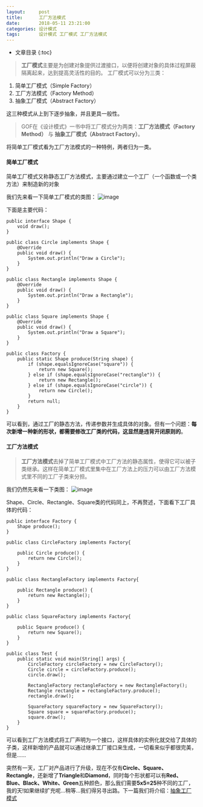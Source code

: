 ```yaml
---
layout:     post
title:      工厂方法模式
date:       2018-05-11 23:21:00
categories: 设计模式
tags:       设计模式 工厂模式 工厂方法模式
---
```


* 文章目录
{:toc}

> **工厂模式**主要是为创建对象提供过渡接口，以便将创建对象的具体过程屏蔽隔离起来，达到提高灵活性的目的。 
工厂模式可以分为三类： 

1. 简单工厂模式（Simple Factory） 
2. 工厂方法模式（Factory Method） 
3. 抽象工厂模式（Abstract Factory） 



这三种模式从上到下逐步抽象，并且更具一般性。  
> GOF在《设计模式》一书中将工厂模式分为两类：**工厂方法模式（Factory Method）** 与 **抽象工厂模式（Abstract Factory）**。

将简单工厂模式看为工厂方法模式的一种特例，两者归为一类。 

#### 简单工厂模式
简单工厂模式又称静态工厂方法模式，主要通过建立一个工厂（一个函数或一个类方法）来制造新的对象

我们先来看一下简单工厂模式的类图：
![image](http://oc26wuqdw.bkt.clouddn.com/2018/5/factoryPattern/simple-factory-pattern.png)

下面是主要代码：

```
public interface Shape {
    void draw();
}

public class Circle implements Shape {
    @Override
    public void draw() {
        System.out.println("Draw a Circle");
    }
}

public class Rectangle implements Shape {
    @Override
    public void draw() {
        System.out.println("Draw a Rectangle");
    }
}

public class Square implements Shape {
    @Override
    public void draw() {
        System.out.println("Draw a Square");
    }
}

public class Factory {
    public static Shape produce(String shape) {
        if (shape.equalsIgnoreCase("square")) {
            return new Square();
        } else if (shape.equalsIgnoreCase("rectangle")) {
            return new Rectangle();
        } else if (shape.equalsIgnoreCase("circle")) {
            return new Circle();
        }
        return null;
    }
}
```

可以看到，通过工厂的静态方法，传递参数并生成具体的对象。但有一个问题：**每次新增一种新的形状，都需要修改工厂类的代码，这显然是违背开闭原则的**。

#### 工厂方法模式
> **工厂方法模式**去掉了简单工厂模式中工厂方法的静态属性，使得它可以被子类继承。这样在简单工厂模式里集中在工厂方法上的压力可以由工厂方法模式里不同的工厂子类来分担。

我们仍然先来看一下类图：
![image](http://oc26wuqdw.bkt.clouddn.com/2018/5/factoryPattern/factory-function-pattern.png)


Shape、Circle、Rectangle、Square类的代码同上，不再赘述，下面看下工厂具体的代码：
```
public interface Factory {
    Shape produce();
}

public class CircleFactory implements Factory{

    public Circle produce() {
        return new Circle();
    }
}

public class RectangleFactory implements Factory{

    public Rectangle produce() {
        return new Rectangle();
    }
}

public class SquareFactory implements Factory{

    public Square produce() {
        return new Square();
    }
}

public class Test {
    public static void main(String[] args) {
        CircleFactory circleFactory = new CircleFactory();
        Circle circle = circleFactory.produce();
        circle.draw();

        RectangleFactory rectangleFactory = new RectangleFactory();
        Rectangle rectangle = rectangleFactory.produce();
        rectangle.draw();

        SquareFactory squareFactory = new SquareFactory();
        Square square = squareFactory.produce();
        square.draw();
    }
}
```

可以看到工厂方法模式将工厂声明为一个接口，这样具体的实例化就交给了具体的子类，这样新增的产品就可以通过继承工厂接口来生成，一切看来似乎都很完美，但是……

突然有一天，工厂对产品进行了升级，现在不仅有**Circle、Square、Rectangle**，还新增了**Triangle**和**Diamond**，同时每个形状都可以有**Red、Blue、Black、White、Green**五种颜色，那么我们需要**5x5=25**种不同的工厂，我的天!如果继续扩充呢...稍等...我们得另寻出路。下一篇我们将介绍：[抽象工厂模式](https://note.youdao.com/)
